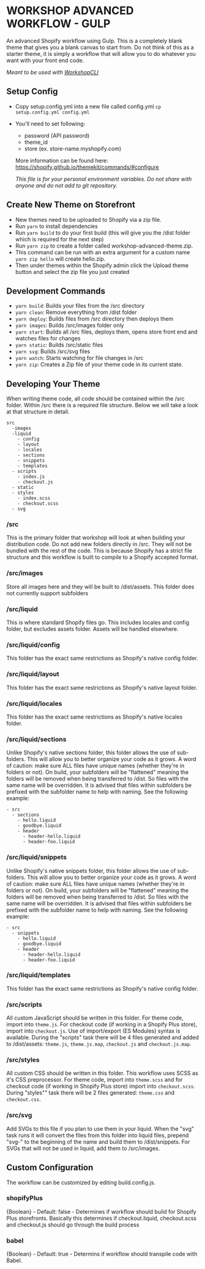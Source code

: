 # WORKSHOP ADVANCED WORKFLOW - GULP

An advanced Shopify workflow using Gulp. This is a completely blank theme that gives you a blank canvas to start from. Do not think of this as a starter theme, it is simply a workflow that will allow you to do whatever you want with your front end code.

_Meant to be used with [WorkshopCLI](https://github.com/WorkshopCLI/workshop-cli)_

## Setup Config

- Copy setup.config.yml into a new file called config.yml `cp setup.config.yml config.yml`
- You'll need to set following:

  - password (API password)
  - theme_id
  - store (ex. store-name.myshopify.com)

  More information can be found here: https://shopify.github.io/themekit/commands/#configure

  _This file is for your personal environment variables. Do not share with anyone and do not add to git repository._

## Create New Theme on Storefront

- New themes need to be uploaded to Shopify via a zip file.
- Run `yarn` to install dependencies
- Run `yarn build` to do your first build (this will give you the /dist folder which is required for the next step)
- Run `yarn zip` to create a folder called workshop-advanced-theme.zip.
- This command can be run with an extra argument for a custom name `yarn zip hello` will create hello.zip.
- Then under themes within the Shopify admin click the Upload theme button and select the zip file you just created

## Development Commands

- `yarn build`: Builds your files from the /src directory
- `yarn clean`: Remove everything from /dist folder
- `yarn deploy`: Builds files from /src directory then deploys them
- `yarn images`: Builds /src/images folder only
- `yarn start`: Builds all /src files, deploys them, opens store front end and watches files for changes
- `yarn static`: Builds /src/static files
- `yarn svg`: Builds /src/svg files
- `yarn watch`: Starts watching for file changes in /src
- `yarn zip`: Creates a Zip file of your theme code in its current state.

## Developing Your Theme

When writing theme code, all code should be contained within the /src folder. Within /src there is a required file structure. Below we will take a look at that structure in detail.

```
src
  -images
  -liquid
    - config
    - layout
    - locales
    - sections
    - snippets
    - templates
  - scripts
    - index.js
    - checkout.js
  - static
  - styles
    - index.scss
    - checkout.scss
  - svg
```

### /src

This is the primary folder that workshop will look at when building your distribution code. Do not add new folders directly in /src. They will not be bundled with the rest of the code. This is because Shopify has a strict file structure and this workflow is built to compile to a Shopify accepted format.

### /src/images

Store all images here and they will be built to /dist/assets. This folder does not currently support subfolders

### /src/liquid

This is where standard Shopify files go. This includes locales and config folder, but excludes assets folder. Assets will be handled elsewhere.

### /src/liquid/config

This folder has the exact same restrictions as Shopify's native config folder.

### /src/liquid/layout

This folder has the exact same restrictions as Shopify's native layout folder.

### /src/liquid/locales

This folder has the exact same restrictions as Shopify's native locales folder.

### /src/liquid/sections

Unlike Shopify's native sections folder, this folder allows the use of sub-folders. This will allow you to better organize your code as it grows. A word of caution: make sure ALL files have unique names (whether they're in folders or not). On build, your subfolders will be "flattened" meaning the folders will be removed when being transferred to /dist. So files with the same name will be overridden. It is advised that files within subfolders be prefixed with the subfolder name to help with naming. See the following example:

```
- src
  - sections
    - hello.liquid
    - goodbye.liquid
    - header
      - header-hello.liquid
      - header-foo.liquid
```

### /src/liquid/snippets

Unlike Shopify's native snippets folder, this folder allows the use of sub-folders. This will allow you to better organize your code as it grows. A word of caution: make sure ALL files have unique names (whether they're in folders or not). On build, your subfolders will be "flattened" meaning the folders will be removed when being transferred to /dist. So files with the same name will be overridden. It is advised that files within subfolders be prefixed with the subfolder name to help with naming. See the following example:

```
- src
  - snippets
    - hello.liquid
    - goodbye.liquid
    - header
      - header-hello.liquid
      - header-foo.liquid
```

### /src/liquid/templates

This folder has the exact same restrictions as Shopify's native config folder.

### /src/scripts

All custom JavaScript should be written in this folder. For theme code, import into `theme.js`. For checkout code (if working in a Shopify Plus store), import into `checkout.js`. Use of import/export (ES Modules) syntax is available. During the "scripts" task there will be 4 files generated and added to /dist/assets: `theme.js`, `theme.js.map`, `checkout.js` and `checkout.js.map`.

### /src/styles

All custom CSS should be written in this folder. This workflow uses SCSS as it's CSS preprocessor. For theme code, import into `theme.scss` and for checkout code (if working in Shopify Plus store) import into `checkout.scss`. During "styles"" task there will be 2 files generated: `theme.css` and `checkout.css`.

### /src/svg

Add SVGs to this file if you plan to use them in your liquid. When the "svg" task runs it will convert the files from this folder into liquid files, prepend "svg-" to the beginning of the name and build them to /dist/snippets. For SVGs that will not be used in liquid, add them to /src/images.

## Custom Configuration

The workflow can be customized by editing build.config.js.

### shopifyPlus

{Boolean} - Default: false - Determines if workflow should build for Shopify Plus storefronts. Basically this determines if checkout.liquid, checkout.scss and checkout.js should go through the build process

### babel

{Boolean} - Default: true - Determins if workflow should transpile code with Babel.
